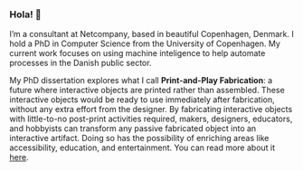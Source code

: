 ### Hola! 👋

I’m a consultant at Netcompany, based in beautiful Copenhagen, Denmark. I hold a
PhD in Computer Science from the University of Copenhagen. My current work
focuses on using machine inteligence to help automate processes in the Danish
public sector.

My PhD dissertation explores what I call **Print-and-Play Fabrication**: a future
where interactive objects are printed rather than assembled. These interactive
objects would be ready to use immediately after fabrication, without any extra
effort from the designer. By fabricating interactive objects with little-to-no
post-print activities required, makers, designers, educators, and hobbyists can
transform any passive fabricated object into an interactive artifact. Doing so
has the possibility of enriching areas like accessibility, education, and
entertainment. You can read more about it
[here](https://github.com/ctejada10/print-and-play/blob/master/print-and-play.pdf).
